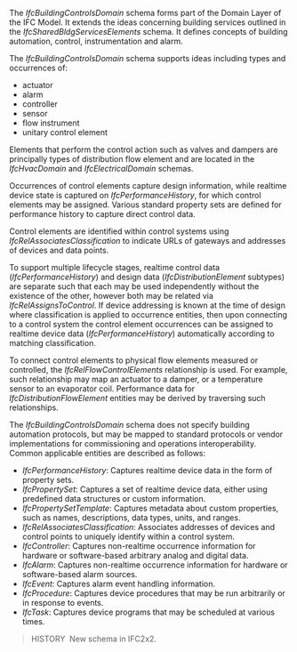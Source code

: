 The _IfcBuildingControlsDomain_ schema forms part of the Domain Layer of the IFC Model. It extends the ideas concerning building services outlined in the _IfcSharedBldgServicesElements_ schema. It defines concepts of building automation, control, instrumentation and alarm.

The _IfcBuildingControlsDomain_ schema supports ideas including types and occurrences of:

* actuator
* alarm
* controller
* sensor
* flow instrument
* unitary control element

Elements that perform the control action such as valves and dampers are principally types of distribution flow element and are located in the _IfcHvacDomain_ and _IfcElectricalDomain_ schemas.

Occurrences of control elements capture design information, while realtime device state is captured on _IfcPerformanceHistory_, for which control elements may be assigned. Various standard property sets are defined for performance history to capture direct control data.

Control elements are identified within control systems using _IfcRelAssociatesClassification_ to indicate URLs of gateways and addresses of devices and data points.

To support multiple lifecycle stages, realtime control data (_IfcPerformanceHistory_) and design data (_IfcDistributionElement_ subtypes) are separate such that each may be used independently without the existence of the other, however both may be related via _IfcRelAssignsToControl_. If device addressing is known at the time of design where classification is applied to occurrence entities, then upon connecting to a control system the control element occurrences can be assigned to realtime device data (_IfcPerformanceHistory_) automatically according to matching classification.

To connect control elements to physical flow elements measured or controlled, the _IfcRelFlowControlElements_ relationship is used. For example, such relationship may map an actuator to a damper, or a temperature sensor to an evaporator coil. Performance data for _IfcDistributionFlowElement_ entities may be derived by traversing such relationships.

The _IfcBuildingControlsDomain_ schema does not specify building automation protocols, but may be mapped to standard protocols or vendor implementations for commissioning and operations interoperability. Common applicable entities are described as follows:

* _IfcPerformanceHistory_: Captures realtime device data in the form of property sets.
* _IfcPropertySet_: Captures a set of realtime device data, either using predefined data structures or custom information.
* _IfcPropertySetTemplate_: Captures metadata about custom properties, such as names, descriptions, data types, units, and ranges.
* _IfcRelAssociatesClassification_: Associates addresses of devices and control points to uniquely identify within a control system.
* _IfcController_: Captures non-realtime occurrence information for hardware or software-based arbitrary analog and digital data.
* _IfcAlarm_: Captures non-realtime occurrence information for hardware or software-based alarm sources.
* _IfcEvent_: Captures alarm event handling information.
* _IfcProcedure_: Captures device procedures that may be run arbitrarily or in response to events.
* _IfcTask_: Captures device programs that may be scheduled at various times.

> HISTORY&nbsp; New schema in IFC2x2.